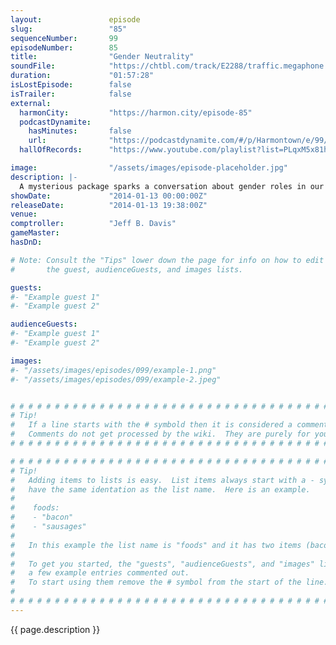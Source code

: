 ```yaml
---
layout:               episode
slug:                 "85"
sequenceNumber:       99
episodeNumber:        85
title:                "Gender Neutrality"
soundFile:            "https://chtbl.com/track/E2288/traffic.megaphone.fm/STA9620222690.mp3?updated=1555716356"
duration:             "01:57:28"
isLostEpisode:        false
isTrailer:            false
external:
  harmonCity:         "https://harmon.city/episode-85"
  podcastDynamite:
    hasMinutes:       false
    url:              "https://podcastdynamite.com/#/p/Harmontown/e/99/85"
  hallOfRecords:      "https://www.youtube.com/playlist?list=PLqxM5x81hNOYtSHUk7Pf0TuBUMc4nZkE7"

image:                "/assets/images/episode-placeholder.jpg"
description: |-
  A mysterious package sparks a conversation about gender roles in our society; and upon colonizing the moon, is it even possible to raise children gender neutral? Later, Jeff shares kind of a f****d up story.
showDate:             "2014-01-13 00:00:00Z"
releaseDate:          "2014-01-13 19:38:00Z"
venue:                
comptroller:          "Jeff B. Davis"
gameMaster:           
hasDnD:               

# Note: Consult the "Tips" lower down the page for info on how to edit
#       the guest, audienceGuests, and images lists.

guests:
#- "Example guest 1"
#- "Example guest 2"

audienceGuests:
#- "Example guest 1"
#- "Example guest 2"

images:
#- "/assets/images/episodes/099/example-1.png"
#- "/assets/images/episodes/099/example-2.jpeg"


# # # # # # # # # # # # # # # # # # # # # # # # # # # # # # # # # # # # # # # # # # # # #
# Tip!
#   If a line starts with the # symbold then it is considered a comment.
#   Comments do not get processed by the wiki.  They are purely for your information.
# # # # # # # # # # # # # # # # # # # # # # # # # # # # # # # # # # # # # # # # # # # # #

# # # # # # # # # # # # # # # # # # # # # # # # # # # # # # # # # # # # # # # # # # # # #
# Tip!
#   Adding items to lists is easy.  List items always start with a - symbol and have
#   have the same identation as the list name.  Here is an example.
#
#    foods:
#    - "bacon"
#    - "sausages"
#
#   In this example the list name is "foods" and it has two items (bacon, and sausages).
#
#   To get you started, the "guests", "audienceGuests", and "images" lists below have
#   a few example entries commented out.
#   To start using them remove the # symbol from the start of the line.
#
# # # # # # # # # # # # # # # # # # # # # # # # # # # # # # # # # # # # # # # # # # # # #
---
```


<!-- The episode description will be rendered here -->
{{ page.description }}

<!-- Add your content BELOW here -->
<!-- vvvvvvvvvvvvvvvvvvvvvvvvvvv -->




<!-- ^^^^^^^^^^^^^^^^^^^^^^^^^^^ -->
<!-- Add your content ABOVE here -->

<!-- The episode gallery will be rendered here -->